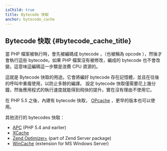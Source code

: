 ```yaml
---
isChild: true
title: Bytecode 快取  
anchor: bytecode_cache
---
```


## Bytecode 快取 {#bytecode_cache_title}

當 PHP 檔案被執行時，會先被編碼成 bytecode ，（也被稱為 opcode ），然後才會執行這些 bytecode。如果 PHP 檔案沒有被修改，編成的 bytecode 也不會改變。這意味這編碼這一步驟是浪費 CPU 資源的。

這就是 Bytecode 快取的用途。它會將編好 bytecode 存在記憶體，並且在往後的呼叫中重複使用，以防止多餘的編譯。
設定 bytecode 快取僅需要花上幾分鐘，然後應用程式的執行速度就能得到飛快的提升。實在沒有理由不使用它。

在 PHP 5.5 之後，內建有 bytecode 快取， [OPcache](http://php.net/manual/en/book.opcache.php) ，更早的版本也可以使用。

其他流行的 bytecodes 快取：

* [APC](http://php.net/manual/en/book.apc.php) (PHP 5.4 and earlier)
* [XCache](http://xcache.lighttpd.net/)
* [Zend Optimizer+](http://www.zend.com/products/server/) (part of Zend Server package)
* [WinCache](http://www.iis.net/download/wincacheforphp) (extension for MS Windows Server)
